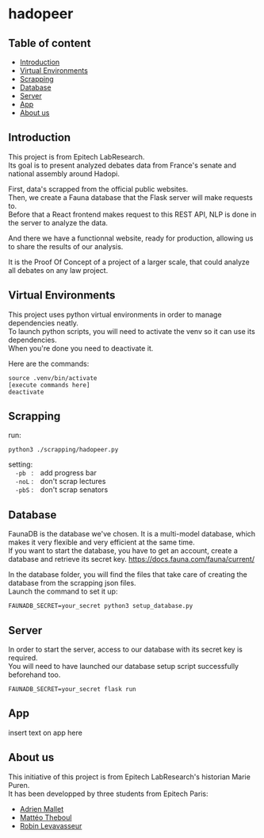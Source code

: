 # hadopeer

## Table of content

  - [Introduction](#introduction)
  - [Virtual Environments](#virtual-environments)
  - [Scrapping](#scrapping)
  - [Database](#database)
  - [Server](#server)
  - [App](#app)
  - [About us](#about-us)

## Introduction

This project is from Epitech LabResearch.<br>
Its goal is to present analyzed debates data from France's senate and national assembly around Hadopi.<br>

First, data's scrapped from the official public websites. <br>
Then, we create a Fauna database that the Flask server will make requests to.<br>
Before that a React frontend makes request to this REST API, NLP is done in the server to analyze the data.<br>

And there we have a functionnal website, ready for production, allowing us to share the results of our analysis.<br>

It is the Proof Of Concept of a project of a larger scale, that could analyze all debates on any law project.<br>

## Virtual Environments

This project uses python virtual environments in order to manage dependencies neatly.<br>
To launch python scripts, you will need to activate the venv so it can use its dependencies.<br>
When you're done you need to deactivate it.

Here are the commands:
```
source .venv/bin/activate
[execute commands here]
deactivate
```

## Scrapping
run:
```shell
python3 ./scrapping/hadopeer.py
```
setting:\
&emsp;`-pb ` :&emsp;add progress bar\
&emsp;`-noL` :&emsp;don't scrap lectures\
&emsp;`-pbS` :&emsp;don't scrap senators

## Database

FaunaDB is the database we've chosen. It is a multi-model database, which makes it very flexible and very efficient at the same time.<br>
If you want to start the database, you have to get an account, create a database and retrieve its secret key.
https://docs.fauna.com/fauna/current/<br>


In the database folder, you will find the files that take care of creating the database from the scrapping json files.<br>
Launch the command to set it up:
```
FAUNADB_SECRET=your_secret python3 setup_database.py
```

## Server

In order to start the server, access to our database with its secret key is required.<br>
You will need to have launched our database setup script successfully beforehand too.

```
FAUNADB_SECRET=your_secret flask run
```

## App

insert text on app here

## About us

This initiative of this project is from Epitech LabResearch's historian Marie Puren.<br>
It has been developped by three students from Epitech Paris:
- [Adrien Mallet](https://github.com/jack-a-dit)
- [Mattéo Theboul](https://github.com/MTheboul)
- [Robin Levavasseur](https://github.com/YummyGyros)